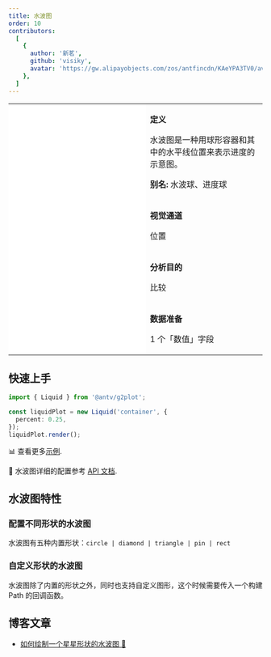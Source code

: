 ```yaml
---
title: 水波图
order: 10
contributors:
  [
    {
      author: '新茗',
      github: 'visiky',
      avatar: 'https://gw.alipayobjects.com/zos/antfincdn/KAeYPA3TV0/avatar.jpeg',
    },
  ]
---
```


<div class="manual-docs">

 <div data-card-type="block" data-lake-card="table" id="pLwYV" class="">
    <table class="lake-table" style="width: 100%; outline: none; border-collapse: collapse;">
      <colgroup>
        <col width="425" span="1">
        <col width="340" span="1">
      </colgroup>
      <tbody>
        <tr style="height: 33px;">
          <td colspan="1" rowspan="4" style="background:#fff">
            <Playground path='progress-plots/liquid/demo/basic.ts'></playground>
          </td>
          <td class="style1">
          <p><strong>定义</strong></p>
            <p><span class="lake-fontsize-12">水波图是一种用球形容器和其中的水平线位置来表示进度的示意图。</span></p>
            <p><strong>别名: </strong><span class="lake-fontsize-12">水波球、进度球</span></p>
          </td>
        </tr>
        <tr style="height: 33px;">
          <td class="style1">
            <p><strong>视觉通道</strong></p>
            <p><span class="lake-fontsize-12">位置</span></p>
          </td>
        </tr>
        <tr style="height: 33px;">
          <td colspan="1">
            <p><strong>分析目的</strong></p>
            <p><span class="lake-fontsize-12">比较</span></p>
          </td>
        </tr>
        <tr style="height: 33px;">
          <td colspan="1">
            <p><strong>数据准备</strong></p>
            <p><span class="lake-fontsize-12">1 个「数值」字段</span></p>
          </td>
        </tr>
      </tbody>
    </table>
  </div>

## 快速上手

<div class='sign'>

```ts
import { Liquid } from '@antv/g2plot';

const liquidPlot = new Liquid('container', {
  percent: 0.25,
});
liquidPlot.render();
```

</div>

📊 查看更多<a href="/zh/examples/progress-plots/liquid" target='blank'>示例</a>.

🎨 水波图详细的配置参考 [API 文档](/zh/docs/api/plots/liquid).

## 水波图特性

### 配置不同形状的水波图

水波图有五种内置形状：`circle | diamond | triangle | pin | rect`

<Playground path='progress-plots/liquid/demo/diamond.ts' rid='rect1'></playground>

### 自定义形状的水波图

水波图除了内置的形状之外，同时也支持自定义图形，这个时候需要传入一个构建 Path 的回调函数。

<Playground path='progress-plots/liquid/demo/outline-style.ts' rid='rect2'></playground>

</div>

## 博客文章

- [如何绘制一个星星形状的水波图 🌟](https://www.yuque.com/antv/g2plot/vww7eq#zK8bt)